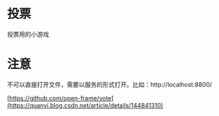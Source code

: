 # 投票
投票用的小游戏





# 注意

不可以直接打开文件，需要以服务的形式打开。比如：http://localhost:8800/

[https://github.com/open-frame/vote](https://quanyi.blog.csdn.net/article/details/144841310)
